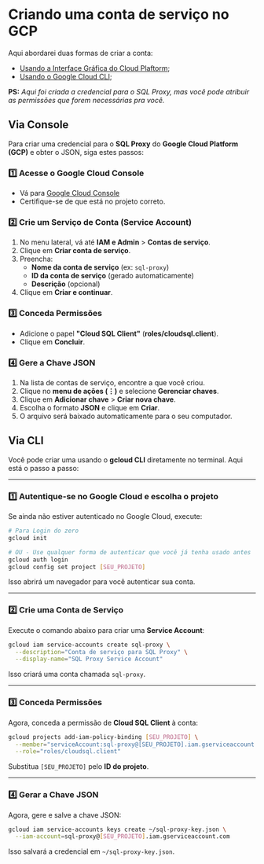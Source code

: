 # Criando uma conta de serviço no GCP

Aqui abordarei duas formas de criar a conta:
  - [Usando a Interface Gráfica do Cloud Plaftorm](#via-console);
  - [Usando o Google Cloud CLI](#via-cli);

**PS:** *Aqui foi criada a credencial para o SQL Proxy, mas você pode atribuir as permissões que forem necessárias pra você.*


## Via Console

Para criar uma credencial para o **SQL Proxy** do **Google Cloud Platform (GCP)** e obter o JSON, siga estes passos:

### 1️⃣ **Acesse o Google Cloud Console**
- Vá para [Google Cloud Console](https://console.cloud.google.com/)
- Certifique-se de que está no projeto correto.

### 2️⃣ **Crie um Serviço de Conta (Service Account)**
1. No menu lateral, vá até **IAM e Admin** > **Contas de serviço**.
2. Clique em **Criar conta de serviço**.
3. Preencha:
   - **Nome da conta de serviço** (ex: `sql-proxy`)
   - **ID da conta de serviço** (gerado automaticamente)
   - **Descrição** (opcional)
4. Clique em **Criar e continuar**.

### 3️⃣ **Conceda Permissões**
- Adicione o papel **"Cloud SQL Client"** (**roles/cloudsql.client**).
- Clique em **Concluir**.

### 4️⃣ **Gere a Chave JSON**
1. Na lista de contas de serviço, encontre a que você criou.
2. Clique no **menu de ações (⋮)** e selecione **Gerenciar chaves**.
3. Clique em **Adicionar chave** > **Criar nova chave**.
4. Escolha o formato **JSON** e clique em **Criar**.
5. O arquivo será baixado automaticamente para o seu computador.







## Via CLI

Você pode criar uma usando o **gcloud CLI** diretamente no terminal. Aqui está o passo a passo:

---

### 1️⃣ **Autentique-se no Google Cloud e escolha o projeto**
Se ainda não estiver autenticado no Google Cloud, execute:
```bash
# Para Login do zero
gcloud init

# OU - Use qualquer forma de autenticar que você já tenha usado antes
gcloud auth login
gcloud config set project [SEU_PROJETO]
```
Isso abrirá um navegador para você autenticar sua conta.

---

### 2️⃣ **Crie uma Conta de Serviço**
Execute o comando abaixo para criar uma **Service Account**:
```bash
gcloud iam service-accounts create sql-proxy \
  --description="Conta de serviço para SQL Proxy" \
  --display-name="SQL Proxy Service Account"
```
Isso criará uma conta chamada `sql-proxy`.

---

### 3️⃣ **Conceda Permissões**
Agora, conceda a permissão de **Cloud SQL Client** à conta:
```bash
gcloud projects add-iam-policy-binding [SEU_PROJETO] \
  --member="serviceAccount:sql-proxy@[SEU_PROJETO].iam.gserviceaccount.com" \
  --role="roles/cloudsql.client"
```
Substitua `[SEU_PROJETO]` pelo **ID do projeto**.

---

### 4️⃣ **Gerar a Chave JSON**
Agora, gere e salve a chave JSON:
```bash
gcloud iam service-accounts keys create ~/sql-proxy-key.json \
  --iam-account=sql-proxy@[SEU_PROJETO].iam.gserviceaccount.com
```
Isso salvará a credencial em `~/sql-proxy-key.json`.
